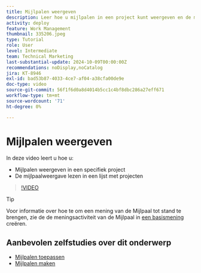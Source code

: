 ```yaml
---
title: Mijlpalen weergeven
description: Leer hoe u mijlpalen in een project kunt weergeven en de mijlpaalweergave in het gebied [!UICONTROL Project] kunt gebruiken.
activity: deploy
feature: Work Management
thumbnail: 335206.jpeg
type: Tutorial
role: User
level: Intermediate
team: Technical Marketing
last-substantial-update: 2024-10-09T00:00:00Z
recommendations: noDisplay,noCatalog
jira: KT-8946
exl-id: bad53b87-4033-4ce7-af04-a38cfa00de9e
doc-type: video
source-git-commit: 56f1f6d0a8d4014b5cc1c4bf8dbc286a27eff671
workflow-type: tm+mt
source-wordcount: '71'
ht-degree: 0%

---
```


# Mijlpalen weergeven

In deze video leert u hoe u:

* Mijlpalen weergeven in een specifiek project
* De mijlpaalweergave lezen in een lijst met projecten

>[!VIDEO](https://video.tv.adobe.com/v/335206/?quality=12&learn=on)

>[!TIP]
>
>Voor informatie over hoe te om een mening van de Mijlpaal tot stand te brengen, zie de de meningsactiviteit van de Mijlpaal in [ een basismening ](/help/reporting/basic-reporting/create-a-basic-view.md) creëren.

## Aanbevolen zelfstudies over dit onderwerp

* [Mijlpalen toepassen](/help/manage-work/approval-processes-and-milestone-paths/apply-milestones.md)
* [Mijlpalen maken](/help/administration-and-setup/approval-processes-and-milestone-paths/creating-milestones.md)

